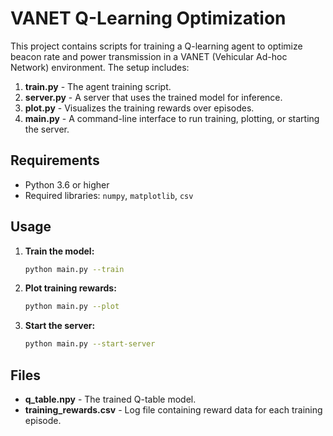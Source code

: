 
# VANET Q-Learning Optimization

This project contains scripts for training a Q-learning agent to optimize beacon rate and power transmission in a VANET (Vehicular Ad-hoc Network) environment. The setup includes:

1. **train.py** - The agent training script.
2. **server.py** - A server that uses the trained model for inference.
3. **plot.py** - Visualizes the training rewards over episodes.
4. **main.py** - A command-line interface to run training, plotting, or starting the server.

## Requirements

- Python 3.6 or higher
- Required libraries: `numpy`, `matplotlib`, `csv`

## Usage

1. **Train the model:**
   ```bash
   python main.py --train
   ```

2. **Plot training rewards:**
   ```bash
   python main.py --plot
   ```

3. **Start the server:**
   ```bash
   python main.py --start-server
   ```

## Files

- **q_table.npy** - The trained Q-table model.
- **training_rewards.csv** - Log file containing reward data for each training episode.
